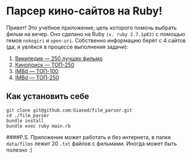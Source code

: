 # Парсер кино-сайтов на Ruby!
Привет! Это учебное приложение, цель которого помочь выбрать фильм на вечер. 
Оно сделано на Ruby `(v. ruby 2.7.1p83)` с помощью гемов `nokogiri` и `open-uri`.
Собственно информацию берёт с 4 сайтов (да, я увлёкся в процессе выполнения задачи):
1. [Википедия — 250 лучших фильмо](https://ru.wikipedia.org/wiki/250_%D0%BB%D1%83%D1%87%D1%88%D0%B8%D1%85_%D1%84%D0%B8%D0%BB%D1%8C%D0%BC%D0%BE%D0%B2_%D0%BF%D0%BE_%D0%B2%D0%B5%D1%80%D1%81%D0%B8%D0%B8_IMDb)
2. [Кинопоиск — ТОП-250](https://www.kinopoisk.ru/top/lists/58/)
3. [IMBd — ТОП-100](https://www.imdb.com/list/ls055592025/)
4. [IMBd — ТОП-250](https://www.imdb.com/chart/top/?ref_=nv_mv_250/?is-redirected=1/)

## Как установить себе
```
git clone git@github.com:Giasod/film_parser.git
cd ./film_parser
bundle install
bundle exec ruby main.rb
```

####P.S.
Приложение может работать и без интернета, в папке `data/films` лежит 20 `.txt` 
файлов с фильмами. Иногда может быть полезно :)
